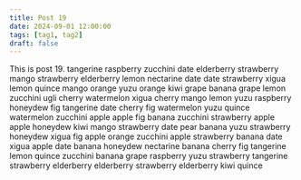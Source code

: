 ```yaml
---
title: Post 19
date: 2024-09-01 12:00:00
tags: [tag1, tag2]
draft: false
---
```

This is post 19.
tangerine
raspberry
zucchini
date
elderberry
strawberry
mango
strawberry
elderberry
lemon
nectarine
date
date
strawberry
xigua
lemon
quince
mango
orange
yuzu
orange
kiwi
grape
banana
grape
lemon
zucchini
ugli
cherry
watermelon
xigua
cherry
mango
lemon
yuzu
raspberry
honeydew
fig
tangerine
date
cherry
fig
watermelon
yuzu
quince
watermelon
zucchini
apple
apple
fig
banana
zucchini
strawberry
apple
apple
honeydew
kiwi
mango
strawberry
date
pear
banana
yuzu
strawberry
honeydew
xigua
fig
apple
orange
zucchini
apple
strawberry
banana
date
xigua
apple
date
banana
honeydew
nectarine
banana
cherry
fig
tangerine
lemon
quince
zucchini
banana
grape
raspberry
yuzu
strawberry
tangerine
strawberry
elderberry
elderberry
strawberry
elderberry
kiwi
quince
